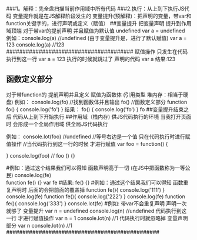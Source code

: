 ###1。解释：先全盘扫描当前作用域中所有代码
###2.执行：从上到下执行JS代码
变量提升就是在JS解释阶段发生的
变量提升(预解释)：把声明的变量，带var和function关键字的，进行声明或定义（赋值）
##变量提升 把变量声明 提升到作用域顶端
对于带var的提前声明 并且赋值为默认值 undefined
var a = undefined
例如：console.log(a) //undefined (由于变量提升是，进行了默认赋值)
      var a = 123
      console.log(a)  //123
#######################################
      赋值操作 只发生在代码执行到这一行
      var a = 123
      执行的时候就跳过了 声明的代码
      var a
      结果:123
## 函数定义部分
对于带function的 提前声明并且定义 赋值为函数体 (引用类型 堆内存：相当于硬盘)
例如： console.log(fo)   //找到函数体并且输出
       fo()
       //函数定义部分
       function fo() {
           console.log('fo')
       }
       结果：
       fo() {
           console.log('fo')
       }
       fo
##变量提升结束之后 代码从上到下开始执行
##作用域（栈内存) 供JS代码执行的环境
当我打开页面时 会形成一个全局作用域 供全局JS代码执行


例如：
console.lot(foo)   //undefined
//等号右边是一个值 只在代码执行时进行赋值操作
//当代码执行到这一行的时候 才进行赋值
var foo = function() {

}
console.log(foo)  // foo () {}

#例如：通过这个结果我们可以得知   函数声明高于一切 (在JS中把函数称为一等公民)
console.log(fe)  
function fe() {}
var fe
#结果: fe() {}
#例如：通过这个结果我们可以得知   函数重复声明时 后面的会把前面的覆盖掉
function fe(){
    console.log('111')
}
console.log(fe)
function fe(){
    console.log('222')
}
console.log(fe)
function fe(){
    console.log('333')
}
console.lot(fe)
#例如: 带var不会重复声明 声明一次就够了
变量提升 var n = undefined
console.log(n)    //undefined
代码执行到这一行 才进行赋值操作
var n = 1
console.lot(n)    //1
代码执行时就忽略掉 变量声明部分
var n
console.lot(n)    //1
###############################################

